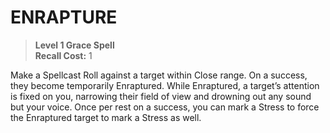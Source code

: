 # ENRAPTURE

> **Level 1 Grace Spell**  
> **Recall Cost:** 1

Make a Spellcast Roll against a target within Close range. On a success, they become temporarily Enraptured. While Enraptured, a target’s attention is fixed on you, narrowing their field of view and drowning out any sound but your voice. Once per rest on a success, you can mark a Stress to force the Enraptured target to mark a Stress as well.